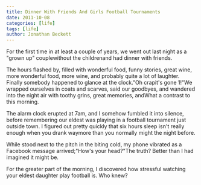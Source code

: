 ```yaml
---
title: Dinner With Friends And Girls Football Tournaments
date: 2011-10-08
categories: [life]
tags: [life]
author: Jonathan Beckett
---
```


For the first time in at least a couple of years, we went out last night as a "grown up" couplewithout the childrenand had dinner with friends.

The hours flashed by, filled with wonderful food, funny stories, great wine, more wonderful food, more wine, and probably quite a lot of laughter. Finally somebody happened to glance at the clock."Oh crapit's gone 1!"We wrapped ourselves in coats and scarves, said our goodbyes, and wandered into the night air with toothy grins, great memories, andWhat a contrast to this morning.

The alarm clock erupted at 7am, and I somehow fumbled it into silence, before remembering our eldest was playing in a football tournament just outside town. I figured out pretty quickly that six hours sleep isn't really enough when you drank waymore than you normally might the night before.

While stood next to the pitch in the biting cold, my phone vibrated as a Facebook message arrived;"How's your head?"The truth? Better than I had imagined it might be.

For the greater part of the morning, I discovered how stressful watching your eldest daughter play football is. Who knew?